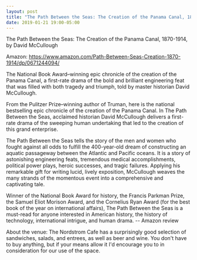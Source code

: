 ```yaml
---
layout: post
title: "The Path Between the Seas: The Creation of the Panama Canal, 1870-1914"
date: 2019-01-21 19:00-05:00
---
```

The Path Between the Seas: The Creation of the Panama Canal, 1870-1914, by David McCullough

Amazon: https://www.amazon.com/Path-Between-Seas-Creation-1870-1914/dp/0671244094/

The National Book Award–winning epic chronicle of the creation of the Panama Canal, a first-rate drama of the bold and brilliant engineering feat that was filled with both tragedy and triumph, told by master historian David McCullough.

From the Pulitzer Prize–winning author of Truman, here is the national bestselling epic chronicle of the creation of the Panama Canal. In The Path Between the Seas, acclaimed historian David McCullough delivers a first-rate drama of the sweeping human undertaking that led to the creation of this grand enterprise.

The Path Between the Seas tells the story of the men and women who fought against all odds to fulfill the 400-year-old dream of constructing an aquatic passageway between the Atlantic and Pacific oceans. It is a story of astonishing engineering feats, tremendous medical accomplishments, political power plays, heroic successes, and tragic failures. Applying his remarkable gift for writing lucid, lively exposition, McCullough weaves the many strands of the momentous event into a comprehensive and captivating tale.

Winner of the National Book Award for history, the Francis Parkman Prize, the Samuel Eliot Morison Award, and the Cornelius Ryan Award (for the best book of the year on international affairs), The Path Between the Seas is a must-read for anyone interested in American history, the history of technology, international intrigue, and human drama.
-- Amazon review

About the venue: The Nordstrom Cafe has a surprisingly good selection of sandwiches, salads, and entrees, as well as beer and wine. You don't have to buy anything, but if your means allow it I'd encourage you to in consideration for our use of the space.
